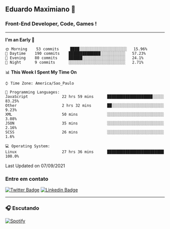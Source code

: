 ## Eduardo Maximiano 👋

### Front-End Developer, Code, Games !

---

<!--START_SECTION:waka-->
**I'm an Early 🐤** 

```text
🌞 Morning    53 commits     ████░░░░░░░░░░░░░░░░░░░░░   15.96% 
🌆 Daytime    190 commits    ██████████████░░░░░░░░░░░   57.23% 
🌃 Evening    80 commits     ██████░░░░░░░░░░░░░░░░░░░   24.1% 
🌙 Night      9 commits      ░░░░░░░░░░░░░░░░░░░░░░░░░   2.71%

```


📊 **This Week I Spent My Time On** 

```text
⌚︎ Time Zone: America/Sao_Paulo

💬 Programming Languages: 
JavaScript               22 hrs 59 mins      ████████████████████░░░░░   83.25% 
Other                    2 hrs 32 mins       ██░░░░░░░░░░░░░░░░░░░░░░░   9.23% 
XML                      50 mins             ░░░░░░░░░░░░░░░░░░░░░░░░░   3.08% 
JSON                     35 mins             ░░░░░░░░░░░░░░░░░░░░░░░░░   2.16% 
SCSS                     26 mins             ░░░░░░░░░░░░░░░░░░░░░░░░░   1.6%

💻 Operating System: 
Linux                    27 hrs 36 mins      █████████████████████████   100.0%

```


 Last Updated on 07/09/2021
<!--END_SECTION:waka-->

### Entre em contato

[![Twitter Badge](https://img.shields.io/badge/-@edmaxi-1ca0f1?style=flat-square&labelColor=1ca0f1&logo=twitter&logoColor=white&link=https://twitter.com/edmaxi)](https://twitter.com/edmaxi)
[![Linkedin Badge](https://img.shields.io/badge/-Eduardo_Maximiano-0077B5?style=flat-square&logo=Linkedin&logoColor=white&link=https://www.linkedin.com/in/maximiano-eduardo)](https://www.linkedin.com/in/maximiano-eduardo)

---

### 🎧 Escutando
[![Spotify](https://novatorem-sandy.vercel.app/api/spotify)](https://open.spotify.com/user/comgigo)

